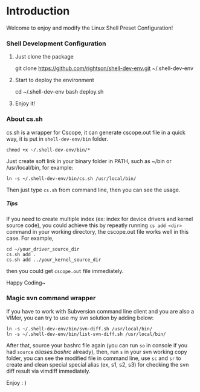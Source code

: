 Introduction
===================

Welcome to enjoy and modify the Linux Shell Preset Configuration!

### Shell Development Configuration


1. Just clone the package

	git clone https://github.com/rightson/shell-dev-env.git ~/.shell-dev-env

2. Start to deploy the environment

	cd ~/.shell-dev-env
	bash deploy.sh

3. Enjoy it!	


### About cs.sh

cs.sh is a wrapper for Cscope, it can generate cscope.out file in a quick way, it is put in `shell-dev-env/bin` folder.
	
	chmod +x ~/.shell-dev-env/bin/*

Just create soft link in your binary folder in PATH, such as ~/bin or /usr/local/bin, for example:

	ln -s ~/.shell-dev-env/bin/cs.sh /usr/local/bin/	

Then just type `cs.sh` from command line, then you can see the usage.

##### Tips

If you need to create multiple index (ex: index for device drivers and kernel source code), you could achieve this by repeatly running `cs add <dir>` command in your working directory, the cscope.out file works well in this case. For example,

	cd ~/your_driver_source_dir
	cs.sh add .
	cs.sh add ../your_kernel_source_dir
	
then you could get `cscope.out` file immediately.

Happy Coding~


### Magic svn command wrapper

If you have to work with Subversion command line client and you are also a VIMer, you can try to use my svn solution by adding below:

	ln -s ~/.shell-dev-env/bin/svn-diff.sh /usr/local/bin/
	ln -s ~/.shell-dev-env/bin/list-svn-diff.sh /usr/local/bin/

After that, source your bashrc file again (you can run `so` in console if you had `source` *aliases.bashrc* already), then, run `s` in your svn working copy folder, you can see the modified file in command line, use `sc` and `sr` to create and clean special special alias (ex, s1, s2, s3) for checking the svn diff result via vimdiff immediately.


Enjoy : )

